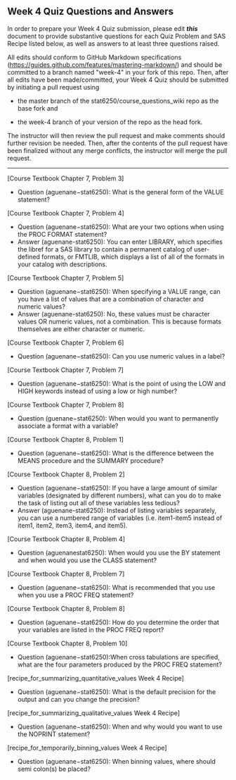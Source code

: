 ## Week 4 Quiz Questions and Answers

In order to prepare your Week 4 Quiz submission, please edit ***this*** document to provide substantive questions for each Quiz Problem and SAS Recipe listed below, as well as answers to at least three questions raised.

All edits should conform to GitHub Markdown specifications (https://guides.github.com/features/mastering-markdown/) and should be committed to a branch named "week-4" in your fork of this repo. Then, after all edits have been made/committed, your Week 4 Quiz should be submitted by initiating a pull request using

- the master branch of the stat6250/course_questions_wiki repo as the base fork and

- the week-4 branch of your version of the repo as the head fork.

The instructor will then review the pull request and make comments should further revision be needed. Then, after the contents of the pull request have been finalized without any merge conflicts, the instructor will merge the pull request.

********************************************************************************



[Course Textbook Chapter 7, Problem 3]
- Question (aguenane−stat6250): What is the general form of the VALUE statement?



[Course Textbook Chapter 7, Problem 4]
- Question (aguenane−stat6250): What are your two options when using the PROC FORMAT statement?
- Answer (aguenane-stat6250): You can enter LIBRARY, which specifies the libref for a SAS library to contain a permanent catalog of user-defined formats, or FMTLIB, which displays a list of all of the formats in your catalog with descriptions.



[Course Textbook Chapter 7, Problem 5]
- Question (aguenane−stat6250): When specifying a VALUE range, can you have a list of values that are a combination of character and numeric values?
- Answer (aguenane-stat6250): No, these values must be character values OR numeric values, not a combination. This is because formats themselves are either character or numeric.



[Course Textbook Chapter 7, Problem 6]
- Question (aguenane−stat6250): Can you use numeric values in a label?



[Course Textbook Chapter 7, Problem 7]
- Question (aguenane−stat6250): What is the point of using the LOW and HIGH keywords instead of using a low or high number?



[Course Textbook Chapter 7, Problem 8]
- Question (guenane−stat6250): When would you want to permanently associate a format with a variable?



[Course Textbook Chapter 8, Problem 1]
- Question (aguenane−stat6250): What is the difference between the MEANS procedure and the SUMMARY procedure?



[Course Textbook Chapter 8, Problem 2]
- Question (aguenane−stat6250): If you have a large amount of similar variables (designated by different numbers), what can you do to make the task of listing out all of these variables less tedious?
- Answer (aguenane-stat6250): Instead of listing variables separately, you can use a numbered range of variables (i.e. item1-item5 instead of item1, item2, item3, item4, and item5).



[Course Textbook Chapter 8, Problem 4]
- Question (aguenanestat6250): When would you use the BY statement and when would you use the CLASS statement?



[Course Textbook Chapter 8, Problem 7]
- Question (aguenane−stat6250): What is recommended that you use when you use a PROC FREQ statement?



[Course Textbook Chapter 8, Problem 8]
- Question (aguenane−stat6250): How do you determine the order that your variables are listed in the PROC FREQ report?



[Course Textbook Chapter 8, Problem 10]
- Question (aguenane−stat6250):When cross tabulations are specified, what are the four parameters produced by the PROC FREQ statement?



[recipe_for_summarizing_quantitative_values Week 4 Recipe]
- Question (aguenane−stat6250): What is the default precision for the output and can you change the precision?



[recipe_for_summarizing_qualitative_values Week 4 Recipe]
- Question (aguenane−stat6250): When and why would you want to use the NOPRINT statement?



[recipe_for_temporarily_binning_values Week 4 Recipe]
- Question (aguenane−stat6250): When binning values, where should semi colon(s) be placed? 



